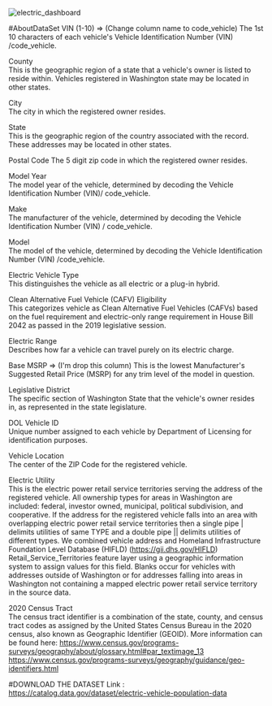 
![electric_dashboard](https://github.com/aldrinnurilyas12/Data-Visualization_Electric-Vehicle-Population/assets/105443417/40d1120a-c1f8-4a6f-8528-f0b3c25bc63f)


#AboutDataSet
VIN (1-10)	=> (Change column name to code_vehicle)
The 1st 10 characters of each vehicle's Vehicle Identification Number (VIN) /code_vehicle.

County	
This is the geographic region of a state that a vehicle's owner is listed to reside within. Vehicles registered in Washington state may be located in other states.

City	
The city in which the registered owner resides.

State	
This is the geographic region of the country associated with the record. These addresses may be located in other states.

Postal Code	
The 5 digit zip code in which the registered owner resides.

Model Year	
The model year of the vehicle, determined by decoding the Vehicle Identification Number (VIN)/ code_vehicle.

Make	
The manufacturer of the vehicle, determined by decoding the Vehicle Identification Number (VIN) / code_vehicle.

Model	
The model of the vehicle, determined by decoding the Vehicle Identification Number (VIN) /code_vehicle.

Electric Vehicle Type	
This distinguishes the vehicle as all electric or a plug-in hybrid.

Clean Alternative Fuel Vehicle (CAFV) Eligibility	
This categorizes vehicle as Clean Alternative Fuel Vehicles (CAFVs) based on the fuel requirement and electric-only range requirement in House Bill 2042 as passed in the 2019 legislative session.

Electric Range	
Describes how far a vehicle can travel purely on its electric charge.

Base MSRP	=> (I'm drop this column)
This is the lowest Manufacturer's Suggested Retail Price (MSRP) for any trim level of the model in question.

Legislative District	
The specific section of Washington State that the vehicle's owner resides in, as represented in the state legislature.

DOL Vehicle ID	
Unique number assigned to each vehicle by Department of Licensing for identification purposes.

Vehicle Location	
The center of the ZIP Code for the registered vehicle.

Electric Utility	
This is the electric power retail service territories serving the address of the registered vehicle. All ownership types for areas in Washington are included: federal, investor owned, municipal, political subdivision, and cooperative. If the address for the registered vehicle falls into an area with overlapping electric power retail service territories then a single pipe | delimits utilities of same TYPE and a double pipe || delimits utilities of different types. We combined vehicle address and Homeland Infrastructure Foundation Level Database (HIFLD) (https://gii.dhs.gov/HIFLD) Retail_Service_Territories feature layer using a geographic information system to assign values for this field. Blanks occur for vehicles with addresses outside of Washington or for addresses falling into areas in Washington not containing a mapped electric power retail service territory in the source data.

2020 Census Tract	
The census tract identifier is a combination of the state, county, and census tract codes as assigned by the United States Census Bureau in the 2020 census, also known as Geographic Identifier (GEOID). More information can be found here: https://www.census.gov/programs-surveys/geography/about/glossary.html#par_textimage_13 https://www.census.gov/programs-surveys/geography/guidance/geo-identifiers.html

#DOWNLOAD THE DATASET 
Link : https://catalog.data.gov/dataset/electric-vehicle-population-data
